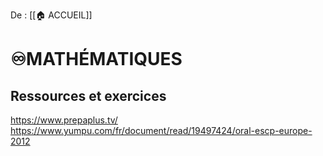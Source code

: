 De : [[🏠 ACCUEIL]]

# ♾️MATHÉMATIQUES

## Ressources et exercices 

https://www.prepaplus.tv/
https://www.yumpu.com/fr/document/read/19497424/oral-escp-europe-2012

